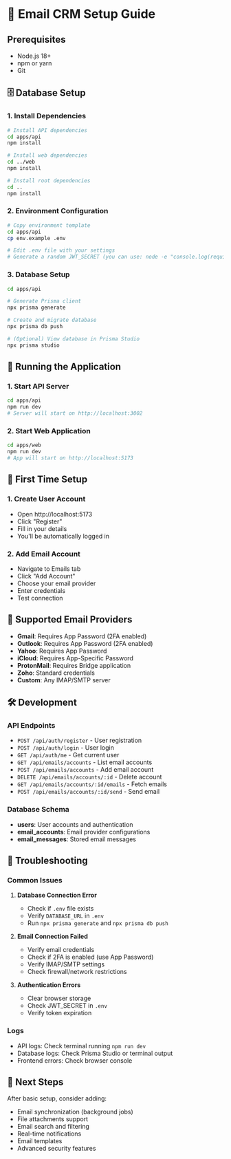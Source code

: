# 🚀 Email CRM Setup Guide

## Prerequisites
- Node.js 18+ 
- npm or yarn
- Git

## 🗄️ Database Setup

### 1. Install Dependencies
```bash
# Install API dependencies
cd apps/api
npm install

# Install web dependencies  
cd ../web
npm install

# Install root dependencies
cd ..
npm install
```

### 2. Environment Configuration
```bash
# Copy environment template
cd apps/api
cp env.example .env

# Edit .env file with your settings
# Generate a random JWT_SECRET (you can use: node -e "console.log(require('crypto').randomBytes(32).toString('hex'))")
```

### 3. Database Setup
```bash
cd apps/api

# Generate Prisma client
npx prisma generate

# Create and migrate database
npx prisma db push

# (Optional) View database in Prisma Studio
npx prisma studio
```

## 🚀 Running the Application

### 1. Start API Server
```bash
cd apps/api
npm run dev
# Server will start on http://localhost:3002
```

### 2. Start Web Application
```bash
cd apps/web
npm run dev
# App will start on http://localhost:5173
```

## 🔐 First Time Setup

### 1. Create User Account
- Open http://localhost:5173
- Click "Register" 
- Fill in your details
- You'll be automatically logged in

### 2. Add Email Account
- Navigate to Emails tab
- Click "Add Account"
- Choose your email provider
- Enter credentials
- Test connection

## 📧 Supported Email Providers

- **Gmail**: Requires App Password (2FA enabled)
- **Outlook**: Requires App Password (2FA enabled)  
- **Yahoo**: Requires App Password
- **iCloud**: Requires App-Specific Password
- **ProtonMail**: Requires Bridge application
- **Zoho**: Standard credentials
- **Custom**: Any IMAP/SMTP server

## 🛠️ Development

### API Endpoints
- `POST /api/auth/register` - User registration
- `POST /api/auth/login` - User login
- `GET /api/auth/me` - Get current user
- `GET /api/emails/accounts` - List email accounts
- `POST /api/emails/accounts` - Add email account
- `DELETE /api/emails/accounts/:id` - Delete account
- `GET /api/emails/accounts/:id/emails` - Fetch emails
- `POST /api/emails/accounts/:id/send` - Send email

### Database Schema
- **users**: User accounts and authentication
- **email_accounts**: Email provider configurations
- **email_messages**: Stored email messages

## 🔧 Troubleshooting

### Common Issues

1. **Database Connection Error**
   - Check if `.env` file exists
   - Verify `DATABASE_URL` in `.env`
   - Run `npx prisma generate` and `npx prisma db push`

2. **Email Connection Failed**
   - Verify email credentials
   - Check if 2FA is enabled (use App Password)
   - Verify IMAP/SMTP settings
   - Check firewall/network restrictions

3. **Authentication Errors**
   - Clear browser storage
   - Check JWT_SECRET in `.env`
   - Verify token expiration

### Logs
- API logs: Check terminal running `npm run dev`
- Database logs: Check Prisma Studio or terminal output
- Frontend errors: Check browser console

## 🚀 Next Steps

After basic setup, consider adding:
- Email synchronization (background jobs)
- File attachments support
- Email search and filtering
- Real-time notifications
- Email templates
- Advanced security features

